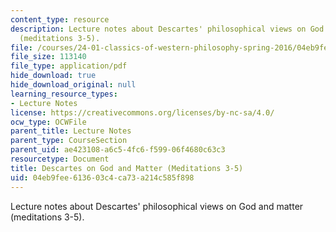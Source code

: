 ```yaml
---
content_type: resource
description: Lecture notes about Descartes' philosophical views on God and matter
  (meditations 3-5).
file: /courses/24-01-classics-of-western-philosophy-spring-2016/04eb9fee613603c4ca73a214c585f898_MIT24_01S16_SES12.pdf
file_size: 113140
file_type: application/pdf
hide_download: true
hide_download_original: null
learning_resource_types:
- Lecture Notes
license: https://creativecommons.org/licenses/by-nc-sa/4.0/
ocw_type: OCWFile
parent_title: Lecture Notes
parent_type: CourseSection
parent_uid: ae423108-a6c5-4fc6-f599-06f4680c63c3
resourcetype: Document
title: Descartes on God and Matter (Meditations 3-5)
uid: 04eb9fee-6136-03c4-ca73-a214c585f898
---
```

Lecture notes about Descartes' philosophical views on God and matter (meditations 3-5).